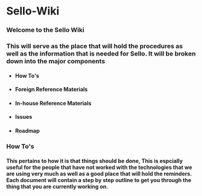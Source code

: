 # Sello-Wiki
### Welcome to the Sello Wiki
### This will serve as the place that will hold the procedures as well as the information that is needed for Sello. It will be broken down into the major components
- #### How To's
- #### Foreign Reference Materials
- #### In-house Reference Materials
- #### Issues
- #### Roadmap

### How To's
#### This pertains to how it is that things should be done, This is espcially useful for the people that have not worked with the technologies that we are using very much as well as a good place that will hold the reminders. Each document will contain a step by step outline to get you through the thing that you are currently working on. 
